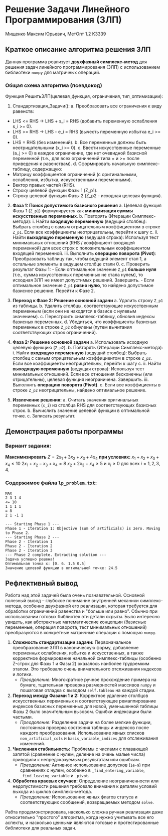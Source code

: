 # Решение Задачи Линейного Программирования (ЗЛП)

Мищенко Максим Юрьевич, МетОпт 1.2 K3339

## Краткое описание алгоритма решения ЗЛП

Данная программа реализует **двухфазный симплекс-метод** для решения задач линейного программирования (ЗЛП) с использованием библиотеки `numpy` для матричных операций.

### Общая схема алгоритма (псевдокод)
Функция РешитьЗЛП(целевая_функция, ограничения, тип_оптимизации):
1. Стандартизация_Задачи():
a. Преобразовать все ограничения к виду равенств:
- LHS <= RHS -> LHS + s_i = RHS (добавить переменную ослабления s_i >= 0).
- LHS >= RHS -> LHS - e_i = RHS (вычесть переменную избытка e_i >= 0).
- LHS = RHS (без изменений).
b. Все переменные должны быть неотрицательными (x_i >= 0).
c. Ввести искусственные переменные (a_j >= 0) в каждое ограничение, где нет очевидной базисной переменной (т.е., для всех ограничений типа = и >= после приведения к равенствам).
d. Сформировать начальную симплекс-таблицу, содержащую:
- Матрицу коэффициентов ограничений (с оригинальными, ослабления, избытка, искусственными переменными).
- Вектор правых частей (RHS).
- Строку целевой функции Фазы 1 (Z_p1).
- Строку целевой функции Фазы 2 (Z_p2 - исходная целевая функция).

2.  **Фаза 1: Поиск допустимого базисного решения**
    a.  Целевая функция Фазы 1 (`Z_p1`) формулируется как **минимизация суммы искусственных переменных**.
    b.  Повторять (Итерации Симплекс-метода):
        i.  Найти **входящую переменную** (ведущий столбец): Выбрать столбец с самым отрицательным коэффициентом в строке `Z_p1`. Если все коэффициенты неотрицательны, перейти к шагу c.
        ii. Найти **выходящую переменную** (ведущая строка): Используя тест минимальных отношений (RHS / коэффициент входящей переменной) для всех строк с положительным коэффициентом входящей переменной.
        iii. Выполнить **операцию поворота (Pivot)**: Преобразовать таблицу так, чтобы ведущий элемент стал 1, а остальные элементы в ведущем столбце стали 0.
    c.  Проверить результат Фазы 1:
        -   Если оптимальное значение `Z_p1` **больше нуля** (т.е., сумма искусственных переменных не стала нулем), то исходная ЗЛП не имеет допустимых решений. Завершить.
        -   Если оптимальное значение `Z_p1` **равно нулю**, то найдено допустимое базисное решение. Перейти к Фазе 2.

3.  **Переход к Фазе 2: Решение основной задачи**
    a.  Удалить строку `Z_p1` из таблицы.
    b.  Удалить столбцы, соответствующие искусственным переменным (если они не находятся в базисе с нулевым значением).
    c.  Перестроить симплекс-таблицу, обновив индексы базисных переменных.
    d.  Убедиться, что коэффициенты базисных переменных в строке `Z_p2` обнулены (путем вычитания соответствующих строк ограничений).

4.  **Фаза 2: Решение основной задачи**
    a.  Использовать исходную целевую функцию (`Z_p2`).
    b.  Повторять (Итерации Симплекс-метода):
        i.  Найти **входящую переменную** (ведущий столбец): Выбрать столбец с самым отрицательным коэффициентом в строке `Z_p2`. Если все коэффициенты неотрицательны, перейти к шагу c.
        ii. Найти **выходящую переменную** (ведущая строка): Используя тест минимальных отношений. Если все отношения бесконечны (или отрицательны), целевая функция неограничена. Завершить.
        iii. Выполнить **операцию поворота (Pivot)**.
    c.  Если все коэффициенты в строке `Z_p2` неотрицательны, найдено оптимальное решение.

5.  **Извлечение решения:**
    a.  Считать значения оригинальных переменных (`x_i`) из столбца RHS для соответствующих базисных строк.
    b.  Вычислить значение целевой функции в оптимальной точке.
    c.  Записать результат.

## Демонстрация работы программы

### Вариант задания:

**Максимизировать** $Z = 2x_1 + 3x_2 + x_3 + 4x_4$
**при условиях:**
$x_1 + x_2 + x_3 + x_4 \le 10$
$2x_1 + x_2 - x_3 + x_4 = 8$
$x_2 + 2x_3 + x_4 \ge 5$
и $x_i \ge 0$ для всех $i=1,2,3,4$.

### Содержимое файла `lp_problem.txt`:
```
MAX
2 3 1 4
<= 10
1 1 1 1
= 8
2 1 -1 1
```
```
--- Starting Phase 1 ---
Phase 1 - Iteration 1: Objective (sum of artificials) is zero. Moving to Phase 2.
--- Starting Phase 2 ---
Phase 2 - Iteration 1
Phase 2 - Iteration 2
Phase 2 - Iteration 3
--- Phase 2 complete. Extracting solution ---
Задача успешно решена!
Оптимальная точка x: [0. 6. 1.5 0.5]
Значение целевой функции в оптимальной точке: 24.5
```

## Рефлективный вывод
Работа над этой задачей была очень познавательной. Основной полезный вывод – глубокое понимание внутренней механики симплекс-метода, особенно двухфазной его реализации, которая требуется для обработки ограничений равенства и "больше или равно". Обычно при использовании готовых библиотек эти детали скрыты. Было интересно увидеть, как абстрактные математические концепции (базисные переменные, операция поворота, тест минимальных отношений) преобразуются в конкретные матричные операции с помощью `numpy`.

1.  **Сложность стандартизации задачи:** Первоначальное преобразование ЗЛП в каноническую форму, добавление переменных ослабления, избытка и искусственных, а также корректное формирование начальной симплекс-таблицы (особенно Z-строк для Фазы 1 и Фазы 2) оказалось наиболее трудоемким этапом. Это требовало очень внимательного отслживания индексов и логики.
    *   *Преодоление:* Многократное ручное прохождение примера на бумаге, тщательная проверка размерностей массивов `numpy` и пошаговая отладка с выводом `self.tableau` на каждой стадии.
2.  **Переход между Фазами 1 и 2:** Корректное удаление столбцов искусственных переменных и соответствующее ремаппирование индексов базисных переменных для новой, уменьшенной таблицы Фазы 2 было значительным вызовом. Ошибки индексации были частыми.
    *   *Преодоление:* Разделение задачи на более мелкие функции, постоянная проверка состояния таблицы и индексов после каждого преобразования. Использование явных списков `non_artificial_cols` и `basis_variable_indices` для отслеживания изменений.
3.  **Численная стабильность:** Проблемы с числами с плавающей запятой (сравнение с нулем, деление на очень малые числа) приводили к непредсказуемым результатам или ошибкам.
    *   *Преодоление:* Активное использование допусков (`1e-9`) при сравнениях с нулем, особенно в `_find_entering_variable`, `_find_leaving_variable` и `_pivot`.
4.  **Обработка краевых случаев:** Определение неограниченности или недопустимости решения требовало внимания к деталям условий выхода из циклов симплекс-метода.
    *   *Преодоление:* Использование явных флагов статуса и соответствующих сообщений, возвращаемых методом `solve`.

Рабта продемонстрировала, насколько сложна ручная реализация даже относительно "простого" алгоритма, когда нужно учитывать все его аспекты, и насколько ценными являются готовые и протестированные библиотеки для реальных задач.
